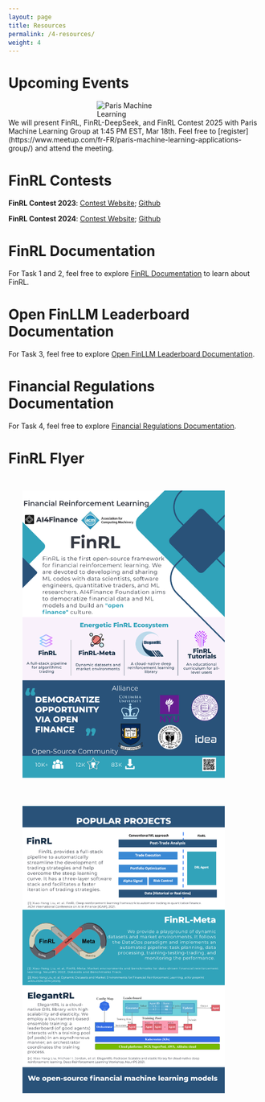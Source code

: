 ```yaml
---
layout: page
title: Resources
permalink: /4-resources/
weight: 4
---
```

# Upcoming Events
<div style="display: flex; justify-content: center; align-items: center; gap: 1em; flex-wrap: wrap;">
    <img style="width: 30%;" src="https://github.com/Open-Finance-Lab/FinRL_Contest_2025/blob/main/docs/assets/logos/logo-high-res.webp?raw=true" alt="Paris Machine Learning">
</div>
We will present FinRL, FinRL-DeepSeek, and FinRL Contest 2025 with Paris Machine Learning Group at 1:45 PM EST, Mar 18th. Feel free to [register](https://www.meetup.com/fr-FR/paris-machine-learning-applications-group/) and attend the meeting.

# FinRL Contests
**FinRL Contest 2023**: [Contest Website](https://open-finance-lab.github.io/finrl-contest.github.io/); [Github](https://github.com/Open-Finance-Lab/FinRL_Contest_2023)

**FinRL Contest 2024**: [Contest Website](https://open-finance-lab.github.io/finrl-contest-2024.github.io/); [Github](https://github.com/Open-Finance-Lab/FinRL_Contest_2024)

# FinRL Documentation
For Task 1 and 2, feel free to explore [FinRL Documentation](https://finrl-contest.readthedocs.io/en/latest/) to learn about FinRL.

# Open FinLLM Leaderboard Documentation
For Task 3, feel free to explore [Open FinLLM Leaderboard Documentation](https://finllm-leaderboard.readthedocs.io/en/latest/).

# Financial Regulations Documentation
For Task 4, feel free to explore [Financial Regulations Documentation](https://financial-regulations.readthedocs.io/en/latest/).


# FinRL Flyer
<div style="text-align: center; display: flex; width: 80%; justify-content: space-evenly; align-items: center; gap: 1em; padding: 2em">
  <img src="https://github.com/FinRL-Contest/ACM_ICAIF_2023/blob/main/web/app/assets/finrl_flyer/flyer1.png?raw=true" alt="FinRL Flyer 1">
</div>
<div style="text-align: center; display: flex; width: 80%; justify-content: space-evenly; align-items: center; gap: 1em; padding: 2em">
  <img src="https://github.com/FinRL-Contest/ACM_ICAIF_2023/blob/main/web/app/assets/finrl_flyer/flyer2.png?raw=true" alt="FinRL Flyer 1">
</div>
